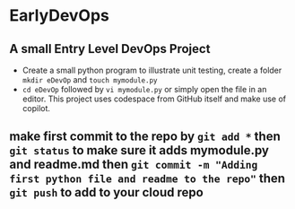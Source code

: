 # EarlyDevOps
## A small Entry Level DevOps Project
* Create a small python program to illustrate unit testing, create a folder `mkdir eDevOp` and `touch mymodule.py`
* `cd eDevOp` followed by `vi mymodule.py` or simply open the file in an editor. This project uses codespace from GitHub itself and make use of copilot. 
## make first commit to the repo by `git add *` then `git status` to make sure it adds mymodule.py and readme.md then `git commit -m "Adding first python file and readme to the repo"` then `git push` to add to your cloud repo

